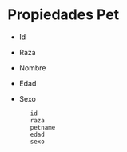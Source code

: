 Propiedades Pet
===
* Id
* Raza
* Nombre
* Edad
* Sexo

    ``` 
       id
       raza
       petname
       edad
       sexo

    ```